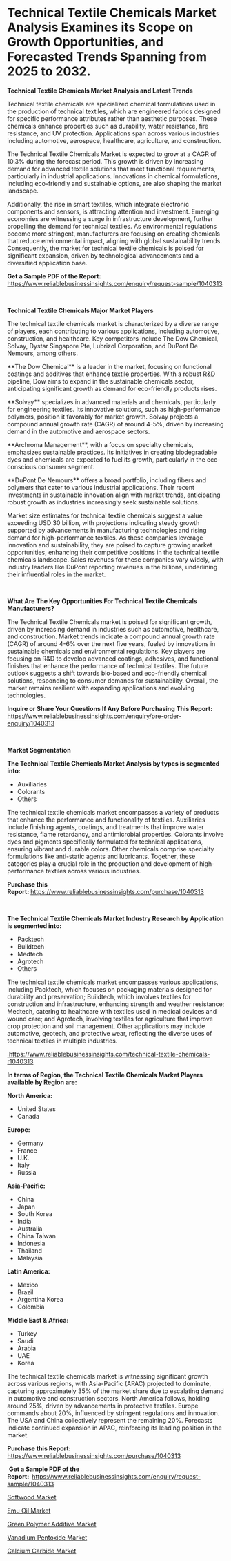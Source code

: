 <p><h1>Technical Textile Chemicals Market Analysis Examines its Scope on Growth Opportunities, and Forecasted Trends Spanning from 2025 to 2032.</h1></p><p><strong>Technical Textile Chemicals Market Analysis and Latest Trends</strong></p>
<p><p>Technical textile chemicals are specialized chemical formulations used in the production of technical textiles, which are engineered fabrics designed for specific performance attributes rather than aesthetic purposes. These chemicals enhance properties such as durability, water resistance, fire resistance, and UV protection. Applications span across various industries including automotive, aerospace, healthcare, agriculture, and construction.</p><p>The Technical Textile Chemicals Market is expected to grow at a CAGR of 10.3% during the forecast period. This growth is driven by increasing demand for advanced textile solutions that meet functional requirements, particularly in industrial applications. Innovations in chemical formulations, including eco-friendly and sustainable options, are also shaping the market landscape. </p><p>Additionally, the rise in smart textiles, which integrate electronic components and sensors, is attracting attention and investment. Emerging economies are witnessing a surge in infrastructure development, further propelling the demand for technical textiles. As environmental regulations become more stringent, manufacturers are focusing on creating chemicals that reduce environmental impact, aligning with global sustainability trends. Consequently, the market for technical textile chemicals is poised for significant expansion, driven by technological advancements and a diversified application base.</p></p>
<p><strong>Get a Sample PDF of the Report:&nbsp;</strong> <a href="https://www.reliablebusinessinsights.com/enquiry/request-sample/1040313?utm_campaign=1138&utm_medium=2&utm_source=Github&utm_content=ia&utm_term=01042025&utm_id=technical-textile-chemicals">https://www.reliablebusinessinsights.com/enquiry/request-sample/1040313</a></p>
<p>&nbsp;</p>
<p><strong>Technical Textile Chemicals Major Market Players</strong></p>
<p><p>The technical textile chemicals market is characterized by a diverse range of players, each contributing to various applications, including automotive, construction, and healthcare. Key competitors include The Dow Chemical, Solvay, Dystar Singapore Pte, Lubrizol Corporation, and DuPont De Nemours, among others.</p><p>**The Dow Chemical** is a leader in the market, focusing on functional coatings and additives that enhance textile properties. With a robust R&D pipeline, Dow aims to expand in the sustainable chemicals sector, anticipating significant growth as demand for eco-friendly products rises.</p><p>**Solvay** specializes in advanced materials and chemicals, particularly for engineering textiles. Its innovative solutions, such as high-performance polymers, position it favorably for market growth. Solvay projects a compound annual growth rate (CAGR) of around 4-5%, driven by increasing demand in the automotive and aerospace sectors.</p><p>**Archroma Management**, with a focus on specialty chemicals, emphasizes sustainable practices. Its initiatives in creating biodegradable dyes and chemicals are expected to fuel its growth, particularly in the eco-conscious consumer segment.</p><p>**DuPont De Nemours** offers a broad portfolio, including fibers and polymers that cater to various industrial applications. Their recent investments in sustainable innovation align with market trends, anticipating robust growth as industries increasingly seek sustainable solutions.</p><p>Market size estimates for technical textile chemicals suggest a value exceeding USD 30 billion, with projections indicating steady growth supported by advancements in manufacturing technologies and rising demand for high-performance textiles. As these companies leverage innovation and sustainability, they are poised to capture growing market opportunities, enhancing their competitive positions in the technical textile chemicals landscape. Sales revenues for these companies vary widely, with industry leaders like DuPont reporting revenues in the billions, underlining their influential roles in the market.</p></p>
<p>&nbsp;</p>
<p><strong>What Are The Key Opportunities For Technical Textile Chemicals Manufacturers?</strong></p>
<p><p>The Technical Textile Chemicals market is poised for significant growth, driven by increasing demand in industries such as automotive, healthcare, and construction. Market trends indicate a compound annual growth rate (CAGR) of around 4-6% over the next five years, fueled by innovations in sustainable chemicals and environmental regulations. Key players are focusing on R&D to develop advanced coatings, adhesives, and functional finishes that enhance the performance of technical textiles. The future outlook suggests a shift towards bio-based and eco-friendly chemical solutions, responding to consumer demands for sustainability. Overall, the market remains resilient with expanding applications and evolving technologies.</p></p>
<p><strong>Inquire or Share Your Questions If Any Before Purchasing This Report:</strong> <a href="https://www.reliablebusinessinsights.com/enquiry/pre-order-enquiry/1040313?utm_campaign=1138&utm_medium=2&utm_source=Github&utm_content=ia&utm_term=01042025&utm_id=technical-textile-chemicals">https://www.reliablebusinessinsights.com/enquiry/pre-order-enquiry/1040313</a></p>
<p>&nbsp;</p>
<p><strong>Market Segmentation</strong></p>
<p><strong>The Technical Textile Chemicals Market Analysis by types is segmented into:</strong></p>
<p><ul><li>Auxiliaries</li><li>Colorants</li><li>Others</li></ul></p>
<p><p>The technical textile chemicals market encompasses a variety of products that enhance the performance and functionality of textiles. Auxiliaries include finishing agents, coatings, and treatments that improve water resistance, flame retardancy, and antimicrobial properties. Colorants involve dyes and pigments specifically formulated for technical applications, ensuring vibrant and durable colors. Other chemicals comprise specialty formulations like anti-static agents and lubricants. Together, these categories play a crucial role in the production and development of high-performance textiles across various industries.</p></p>
<p><strong>Purchase this Report:&nbsp;</strong><a href="https://www.reliablebusinessinsights.com/purchase/1040313?utm_campaign=1138&utm_medium=2&utm_source=Github&utm_content=ia&utm_term=01042025&utm_id=technical-textile-chemicals">https://www.reliablebusinessinsights.com/purchase/1040313</a></p>
<p>&nbsp;</p>
<p><strong>The Technical Textile Chemicals Market Industry Research by Application is segmented into:</strong></p>
<p><ul><li>Packtech</li><li>Buildtech</li><li>Medtech</li><li>Agrotech</li><li>Others</li></ul></p>
<p><p>The technical textile chemicals market encompasses various applications, including Packtech, which focuses on packaging materials designed for durability and preservation; Buildtech, which involves textiles for construction and infrastructure, enhancing strength and weather resistance; Medtech, catering to healthcare with textiles used in medical devices and wound care; and Agrotech, involving textiles for agriculture that improve crop protection and soil management. Other applications may include automotive, geotech, and protective wear, reflecting the diverse uses of technical textiles in multiple industries.</p></p>
<p><a href="https://www.reliablebusinessinsights.com/technical-textile-chemicals-r1040313?utm_campaign=1138&utm_medium=2&utm_source=Github&utm_content=ia&utm_term=01042025&utm_id=technical-textile-chemicals">&nbsp;https://www.reliablebusinessinsights.com/technical-textile-chemicals-r1040313</a></p>
<p><strong>In terms of Region, the Technical Textile Chemicals Market Players available by Region are:</strong></p>
<p>
    <p> <strong> North America: </strong>
        <ul>
            <li>United States</li>
            <li>Canada</li>
        </ul>
        </p> 
    <p> <strong> Europe: </strong>
        <ul>
            <li>Germany</li>
            <li>France</li>
            <li>U.K.</li>
            <li>Italy</li>
            <li>Russia</li>
        </ul>
        </p> 
    <p> <strong> Asia-Pacific: </strong>
        <ul>
            <li>China</li>
            <li>Japan</li>
            <li>South Korea</li>
            <li>India</li>
            <li>Australia</li>
            <li>China Taiwan</li>
            <li>Indonesia</li>
            <li>Thailand</li>
            <li>Malaysia</li>
        </ul>
        </p> 
    <p> <strong> Latin America: </strong>
        <ul>
            <li>Mexico</li>
            <li>Brazil</li>
            <li>Argentina Korea</li>
            <li>Colombia</li>
        </ul>
        </p> 
    <p> <strong> Middle East & Africa: </strong>
        <ul>
            <li>Turkey</li>
            <li>Saudi</li>
            <li>Arabia</li>
            <li>UAE</li>
            <li>Korea</li>
        </ul>
    </p>
    </p>
<p><p>The technical textile chemicals market is witnessing significant growth across various regions, with Asia-Pacific (APAC) projected to dominate, capturing approximately 35% of the market share due to escalating demand in automotive and construction sectors. North America follows, holding around 25%, driven by advancements in protective textiles. Europe commands about 20%, influenced by stringent regulations and innovation. The USA and China collectively represent the remaining 20%. Forecasts indicate continued expansion in APAC, reinforcing its leading position in the market.</p></p>
<p><strong>Purchase this Report: </strong><a href="https://www.reliablebusinessinsights.com/purchase/1040313?utm_campaign=1138&utm_medium=2&utm_source=Github&utm_content=ia&utm_term=01042025&utm_id=technical-textile-chemicals">https://www.reliablebusinessinsights.com/purchase/1040313</a></p>
<p>&nbsp;<strong>Get a Sample PDF of the Report:&nbsp;&nbsp;</strong><a href="https://www.reliablebusinessinsights.com/enquiry/request-sample/1040313?utm_campaign=1138&utm_medium=2&utm_source=Github&utm_content=ia&utm_term=01042025&utm_id=technical-textile-chemicals">https://www.reliablebusinessinsights.com/enquiry/request-sample/1040313</a></p>
<p><strong></strong></p>
<p><p><a href="https://github.com/latilsmickl8/Market-Research-Report-List-1/blob/main/softwood-market.md?utm_campaign=1138&utm_medium=2&utm_source=Github&utm_content=ia&utm_term=01042025&utm_id=technical-textile-chemicals">Softwood Market</a></p><p><a href="https://github.com/totrisammir/Market-Research-Report-List-1/blob/main/emu-oil-market.md?utm_campaign=1138&utm_medium=2&utm_source=Github&utm_content=ia&utm_term=01042025&utm_id=technical-textile-chemicals">Emu Oil Market</a></p><p><a href="https://github.com/guyerkanakwu/Market-Research-Report-List-1/blob/main/green-polymer-additive-market.md?utm_campaign=1138&utm_medium=2&utm_source=Github&utm_content=ia&utm_term=01042025&utm_id=technical-textile-chemicals">Green Polymer Additive Market</a></p><p><a href="https://github.com/tandepinho3p/Market-Research-Report-List-1/blob/main/vanadium-pentoxide-market.md?utm_campaign=1138&utm_medium=2&utm_source=Github&utm_content=ia&utm_term=01042025&utm_id=technical-textile-chemicals">Vanadium Pentoxide Market</a></p><p><a href="https://github.com/haklagjbj/Market-Research-Report-List-1/blob/main/calcium-carbide-market.md?utm_campaign=1138&utm_medium=2&utm_source=Github&utm_content=ia&utm_term=01042025&utm_id=technical-textile-chemicals">Calcium Carbide Market</a></p></p>